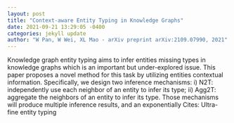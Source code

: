 ```yaml
--- 
layout: post 
title: "Context-aware Entity Typing in Knowledge Graphs" 
date: 2021-09-21 13:29:05 -0400 
categories: jekyll update 
author: "W Pan, W Wei, XL Mao - arXiv preprint arXiv:2109.07990, 2021" 
--- 
```

Knowledge graph entity typing aims to infer entities missing types in knowledge graphs which is an important but under-explored issue. This paper proposes a novel method for this task by utilizing entities contextual information. Specifically, we design two inference mechanisms: i) N2T: independently use each neighbor of an entity to infer its type; ii) Agg2T: aggregate the neighbors of an entity to infer its type. Those mechanisms will produce multiple inference results, and an exponentially Cites: Ultra-fine entity typing